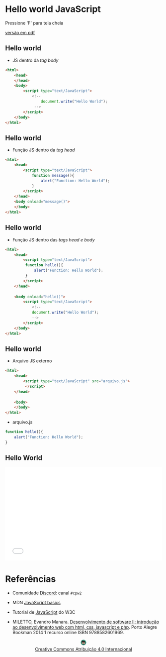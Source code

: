 # Hello world JavaScript

Pressione 'F' para tela cheia
<!-- .element: style="font-size: small;" -->

[versão em pdf](?print-pdf)
<!-- .element: style="font-size: small;" -->


<!-- .slide: data-transition="convex" -->
## Hello world

* JS dentro da *tag body*
<!-- .element: style="margin-bottom:50px; font-size: 24px;" -->

```html
<html>
    <head>
    </head>
    <body>
        <script type="text/JavaScript">
            <!--
                document.write("Hello World");
	         -->
        </script>
    </body>
</html>
```


<!-- .slide: data-transition="convex" -->
## Hello world

* Função JS dentro da *tag* *head*
<!-- .element: style="margin-bottom:50px; font-size: 24px;" -->

```html
<html>
    <head>
        <script type="text/JavaScript">
            function message(){
                alert("Function: Hello World");
            }
        </script>
    </head>
    <body onload="message()">
    </body>
</html>
```


<!-- .slide: data-transition="convex" -->
## Hello world

* Função JS dentro das *tags* *head e body*
<!-- .element: style="margin-bottom:50px; font-size: 24px;" -->

```html
<html>
    <head>
        <script type="text/JavaScript">
         function hello(){
             alert("Function: Hello World");
         }
        </script>
    </head>

	<body onload="hello()">
    	<script type="text/JavaScript">
         	<!--
         	document.write("Hello World");
         	-->
    	</script>
	</body>
</html>
```


<!-- .slide: data-transition="convex" -->
## Hello world

* Arquivo JS externo
<!-- .element: style="margin-bottom:50px; font-size: 24px;" -->

```html
<html>
    <head>
        <script type="text/JavaScript" src="arquivo.js">
		 </script>
    </head>

    <body>
    </body>
</html>
```

* arquivo.js

```JavaScript
function hello(){
    alert("Function: Hello World");
}
```


<!-- .slide: data-transition="convex" -->
## Hello World

<iframe width="100%" height="300" src="//jsfiddle.net/prestesmachado/b9ygzkqo/embedded/js,html,result/dark/" allowfullscreen="allowfullscreen" allowpaymentrequest frameborder="0"></iframe>


# Referências

* Comunidade [Discord](https://discord.com/invite/C29cqvm): canal `#cpw2`
<!-- .element: style="margin-bottom:50px; font-size: 24px;" -->

* MDN [JavaScript basics](https://developer.mozilla.org/en-US/docs/Learn/Getting_started_with_the_web/JavaScript_basics)
<!-- .element: style="margin-bottom:50px; font-size: 24px;" -->

* Tutorial de [JavaScript](http://www.w3schools.com/js) do W3C
<!-- .element: style="margin-bottom:50px; font-size: 24px;" -->

* MILETTO, Evandro Manara. [Desenvolvimento de software II: introdução ao desenvolvimento web com html, css, javascript e php](https://biblioteca.ifrs.edu.br/pergamum_ifrs/biblioteca_s/acesso_login.php?cod_acervo_acessibilidade=5020682&acesso=aHR0cHM6Ly9pbnRlZ3JhZGEubWluaGFiaWJsaW90ZWNhLmNvbS5ici9ib29rcy85Nzg4NTgyNjAxOTY5&label=acesso%20restrito). Porto Alegre Bookman 2014 1 recurso online ISBN 9788582601969.
<!-- .element: style="margin-bottom:100px; font-size: 24px;" -->

<center>
<a href="https://github.com/rodrigoprestesmachado" target="blanck"><img src="../../imgs/logo.png" alt="Rodrigo Prestes Machado" width="4%" height="4%" border=0 style="border:0; text-decoration:none; outline:none"></a><br/>
<a rel="license" href="http://creativecommons.org/licenses/by/4.0/">Creative Commons Atribuição 4.0 Internacional</a>
</center>